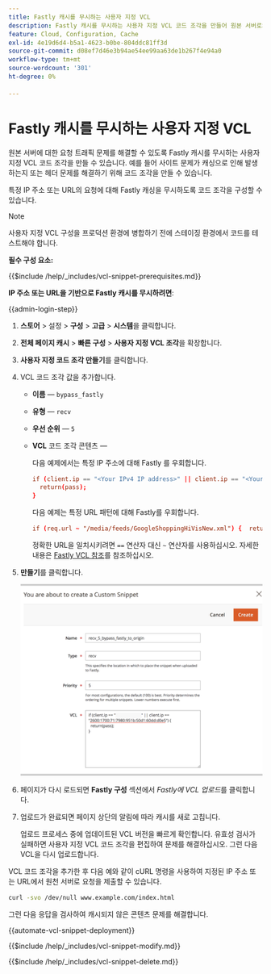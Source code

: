 ```yaml
---
title: Fastly 캐시를 무시하는 사용자 지정 VCL
description: Fastly 캐시를 무시하는 사용자 지정 VCL 코드 조각을 만들어 원본 서버로의 요청 트래픽 문제를 해결합니다.
feature: Cloud, Configuration, Cache
exl-id: 4e19d6d4-b5a1-4623-b0be-804ddc81ff3d
source-git-commit: d08ef7d46e3b94ae54ee99aa63de1b267f4e94a0
workflow-type: tm+mt
source-wordcount: '301'
ht-degree: 0%

---
```


# Fastly 캐시를 무시하는 사용자 지정 VCL

원본 서버에 대한 요청 트래픽 문제를 해결할 수 있도록 Fastly 캐시를 무시하는 사용자 지정 VCL 코드 조각을 만들 수 있습니다. 예를 들어 사이트 문제가 캐싱으로 인해 발생하는지 또는 헤더 문제를 해결하기 위해 코드 조각을 만들 수 있습니다.

특정 IP 주소 또는 URL의 요청에 대해 Fastly 캐싱을 무시하도록 코드 조각을 구성할 수 있습니다.

>[!NOTE]
>
>사용자 지정 VCL 구성을 프로덕션 환경에 병합하기 전에 스테이징 환경에서 코드를 테스트해야 합니다.

**필수 구성 요소:**

{{$include /help/_includes/vcl-snippet-prerequisites.md}}

**IP 주소 또는 URL을 기반으로 Fastly 캐시를 무시하려면**:

{{admin-login-step}}

1. **스토어** > 설정 > **구성** > **고급** > **시스템**&#x200B;을 클릭합니다.

1. **전체 페이지 캐시** > **빠른 구성** > **사용자 지정 VCL 조각**&#x200B;을 확장합니다.

1. **사용자 지정 코드 조각 만들기**&#x200B;를 클릭합니다.

1. VCL 코드 조각 값을 추가합니다.

   - **이름** — `bypass_fastly`

   - **유형** — `recv`

   - **우선 순위** — `5`

   - **VCL** 코드 조각 콘텐츠 —

     다음 예제에서는 특정 IP 주소에 대해 Fastly 를 우회합니다.

     ```conf
     if (client.ip == "<Your IPv4 IP address>" || client.ip == "<Your IPv6 IP address>") {
       return(pass);
     }
     ```

     다음 예제는 특정 URL 패턴에 대해 Fastly를 우회합니다.

     ```conf
     if (req.url ~ "/media/feeds/GoogleShoppingHiVisNew.xml") {  return (pass);}
     ```

     정확한 URL을 일치시키려면 `==` 연산자 대신 `~` 연산자를 사용하십시오. 자세한 내용은 [Fastly VCL 참조]를 참조하십시오.

1. **만들기**&#x200B;를 클릭합니다.

   ![VCL 코드 조각을 빠르게 우회](/help/assets/cdn/fastly-create-bypass-snippet.png)

1. 페이지가 다시 로드되면 **Fastly 구성** 섹션에서 *Fastly에 VCL 업로드*&#x200B;를 클릭합니다.

1. 업로드가 완료되면 페이지 상단의 알림에 따라 캐시를 새로 고칩니다.

   업로드 프로세스 중에 업데이트된 VCL 버전을 빠르게 확인합니다. 유효성 검사가 실패하면 사용자 지정 VCL 코드 조각을 편집하여 문제를 해결하십시오. 그런 다음 VCL을 다시 업로드합니다.

VCL 코드 조각을 추가한 후 다음 예와 같이 cURL 명령을 사용하여 지정된 IP 주소 또는 URL에서 원천 서버로 요청을 제출할 수 있습니다.

```bash
curl -svo /dev/null www.example.com/index.html
```

그런 다음 응답을 검사하여 캐시되지 않은 콘텐츠 문제를 해결합니다.

{{automate-vcl-snippet-deployment}}

{{$include /help/_includes/vcl-snippet-modify.md}}

{{$include /help/_includes/vcl-snippet-delete.md}}

<!--External link definitions-->

[Fastly VCL 참조]: https://docs.fastly.com/vcl/

<!-- Last updated from includes: 2025-01-27 17:16:28 -->
